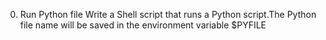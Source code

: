 0. Run Python file
Write a Shell script that runs a Python script.The Python file name will be saved in the environment variable $PYFILE
